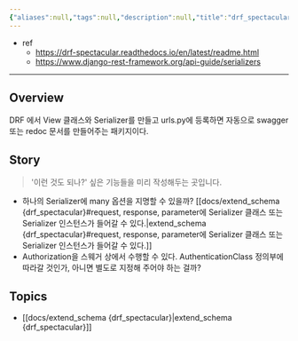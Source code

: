 ```yaml
---
{"aliases":null,"tags":null,"description":null,"title":"drf_spectacular, OpenAPI specification generator","created":"2024-11-12T23:48:45","updated":"2024-11-13T00:09:44","dg-publish":true,"permalink":"/docs/drf_spectacular, OpenAPI specification generator/","dgPassFrontmatter":true}
---
```


- ref
	- <https://drf-spectacular.readthedocs.io/en/latest/readme.html>
	- <https://www.django-rest-framework.org/api-guide/serializers>
---

## Overview

DRF 에서 View 클래스와 Serializer를 만들고 urls.py에 등록하면 자동으로 swagger 또는 redoc 문서를 만들어주는 패키지이다. 

## Story

> '이런 것도 되나?' 싶은 기능들을 미리 작성해두는 곳입니다. 

- 하나의 Serializer에 many 옵션을 지명할 수 있을까? [[docs/extend_schema {drf_spectacular}#request, response, parameter에 Serializer 클래스 또는 Serializer 인스턴스가 들어갈 수 있다.\|extend_schema {drf_spectacular}#request, response, parameter에 Serializer 클래스 또는 Serializer 인스턴스가 들어갈 수 있다.]]
- Authorization을 스웨거 상에서 수행할 수 있다. AuthenticationClass 정의부에 따라갈 것인가, 아니면 별도로 지정해 주어야 하는 걸까?

## Topics

- [[docs/extend_schema {drf_spectacular}\|extend_schema {drf_spectacular}]]
